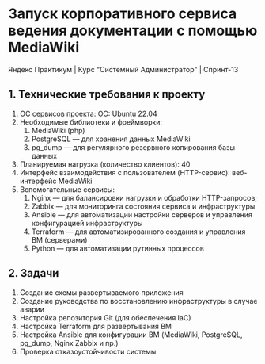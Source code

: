 # Запуск корпоративного сервиса ведения документации с помощью MediaWiki
Яндекс Практикум | Курс "Системный Администратор" | Спринт-13  

## 1. Технические требования к проекту
1. ОС сервисов проекта: ОС: Ubuntu 22.04
2. Необходимые библиотеки и фреймворки:
    1. MediaWiki (php)
    2. PostgreSQL — для хранения данных MediaWiki
    3. pg_dump — для регулярного резервного копирования базы данных
3. Планируемая нагрузка (количество клиентов): 40
4. Интерфейс взаимодействия с пользователем (HTTP-сервис): веб-интерфейс MediaWiki
5. Вспомогательные сервисы:
    1. Nginx — для балансировки нагрузки и обработки HTTP-запросов;
    2. Zabbix — для мониторинга состояния сервиса и инфраструктуры
    3. Ansible — для автоматизации настройки серверов и управления конфигурацией инфраструктуры
    4. Terraform — для автоматизированного создания и управления ВМ (серверами)
    5. Python — для автоматизации рутинных процессов
## 2. Задачи
1. Создание схемы развертываемого приложения  
2. Создание руководства по восстановлению инфраструктуры в случае аварии  
3. Настройка репозитория Git (для обеспечения IaC)  
4. Настройка Terraform для развёртывания ВМ  
5. Настройка Ansible для конфигурации ВМ (MediaWiki, PostgreSQL, pg_dump, Nginx Zabbix и пр.)  
6. Проверка отказоустойчивости системы  



